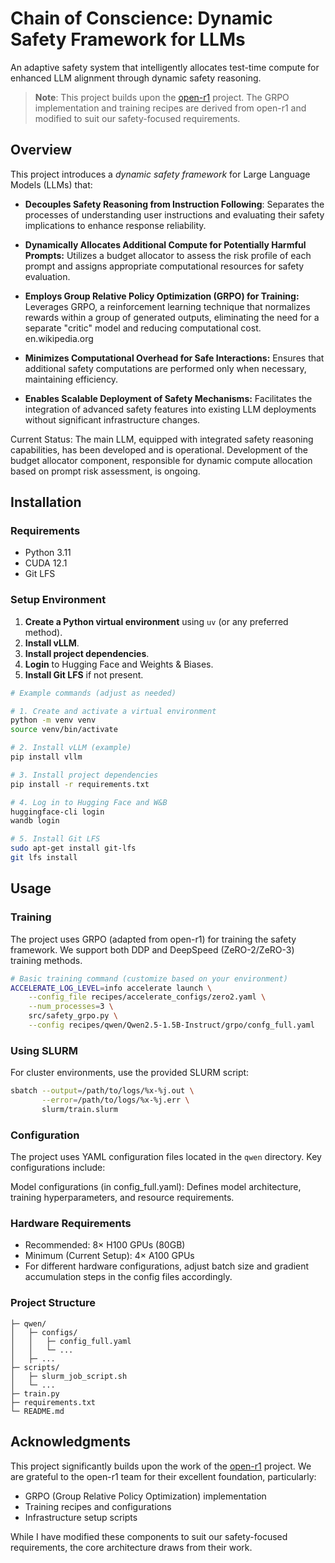 # Chain of Conscience: Dynamic Safety Framework for LLMs

An adaptive safety system that intelligently allocates test-time compute for enhanced LLM alignment through dynamic safety reasoning.

> **Note**: This project builds upon the [open-r1](https://github.com/OpenR1/open-r1) project. The GRPO implementation and training recipes are derived from open-r1 and modified to suit our safety-focused requirements.

## Overview

This project introduces a *dynamic safety framework* for Large Language Models (LLMs) that:

- **Decouples Safety Reasoning from Instruction Following**: Separates the processes of understanding user instructions and evaluating their safety implications to enhance response reliability.​

- **Dynamically Allocates Additional Compute for Potentially Harmful Prompts:** Utilizes a budget allocator to assess the risk profile of each prompt and assigns appropriate computational resources for safety evaluation.​

- **Employs Group Relative Policy Optimization (GRPO) for Training:** Leverages GRPO, a reinforcement learning technique that normalizes rewards within a group of generated outputs, eliminating the need for a separate "critic" model and reducing computational cost. ​
en.wikipedia.org

- **Minimizes Computational Overhead for Safe Interactions:** Ensures that additional safety computations are performed only when necessary, maintaining efficiency.​

- **Enables Scalable Deployment of Safety Mechanisms:** Facilitates the integration of advanced safety features into existing LLM deployments without significant infrastructure changes.​

Current Status: The main LLM, equipped with integrated safety reasoning capabilities, has been developed and is operational. Development of the budget allocator component, responsible for dynamic compute allocation based on prompt risk assessment, is ongoing.


## Installation

### Requirements
- Python 3.11  
- CUDA 12.1  
- Git LFS  

### Setup Environment
1. **Create a Python virtual environment** using `uv` (or any preferred method).
2. **Install vLLM**.
3. **Install project dependencies**.
4. **Login** to Hugging Face and Weights & Biases.
5. **Install Git LFS** if not present.

```bash
# Example commands (adjust as needed)

# 1. Create and activate a virtual environment
python -m venv venv
source venv/bin/activate

# 2. Install vLLM (example)
pip install vllm

# 3. Install project dependencies
pip install -r requirements.txt

# 4. Log in to Hugging Face and W&B
huggingface-cli login
wandb login

# 5. Install Git LFS
sudo apt-get install git-lfs
git lfs install
```

## Usage

### Training
The project uses GRPO (adapted from open-r1) for training the safety framework. We support both DDP and DeepSpeed (ZeRO-2/ZeRO-3) training methods.

```bash
# Basic training command (customize based on your environment)
ACCELERATE_LOG_LEVEL=info accelerate launch \
    --config_file recipes/accelerate_configs/zero2.yaml \
    --num_processes=3 \
    src/safety_grpo.py \
    --config recipes/qwen/Qwen2.5-1.5B-Instruct/grpo/confg_full.yaml
```
### Using SLURM
For cluster environments, use the provided SLURM script:

```bash
sbatch --output=/path/to/logs/%x-%j.out \
       --error=/path/to/logs/%x-%j.err \
       slurm/train.slurm
```
### Configuration
The project uses YAML configuration files located in the `qwen` directory. Key configurations include:

Model configurations (in config_full.yaml): Defines model architecture, training hyperparameters, and resource requirements.


### Hardware Requirements
- Recommended: 8× H100 GPUs (80GB)
- Minimum (Current Setup): 4× A100 GPUs 
- For different hardware configurations, adjust batch size and gradient accumulation steps in the config files accordingly.

### Project Structure
```
├─ qwen/
│   ├─ configs/
│   │   ├─ config_full.yaml
│   │   └─ ...
│   ├─ ...
├─ scripts/
│   ├─ slurm_job_script.sh
│   └─ ...
├─ train.py
├─ requirements.txt
└─ README.md
```

## Acknowledgments

This project significantly builds upon the work of the [open-r1](https://github.com/huggingface/open-r1) project. We are grateful to the open-r1 team for their excellent foundation, particularly:

- GRPO (Group Relative Policy Optimization) implementation
- Training recipes and configurations
- Infrastructure setup scripts

While I have modified these components to suit our safety-focused requirements, the core architecture draws from their work.

